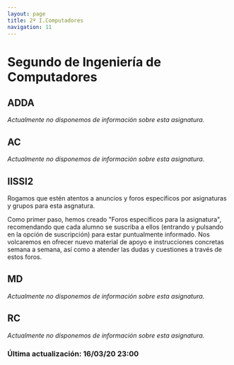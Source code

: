 ```yaml
---
layout: page
title: 2º I.Computadores
navigation: 11
---
```


# Segundo de Ingeniería de Computadores

## ADDA
*Actualmente no disponemos de información sobre esta asignatura.*
## AC
*Actualmente no disponemos de información sobre esta asignatura.*
## IISSI2

Rogamos que estén atentos a anuncios y foros específicos por asignaturas y grupos para esta asgnatura.

Como primer paso, hemos creado "Foros específicos para la asignatura", recomendando que cada alumno se suscriba a ellos (entrando y pulsando en la opción de suscripción) para estar puntualmente informado. Nos volcaremos en ofrecer nuevo material de apoyo e instrucciones concretas semana a semana, así como a atender las dudas y cuestiones a través de estos foros.


## MD
*Actualmente no disponemos de información sobre esta asignatura.*
## RC
*Actualmente no disponemos de información sobre esta asignatura.*

### Última actualización: 16/03/20 23:00
